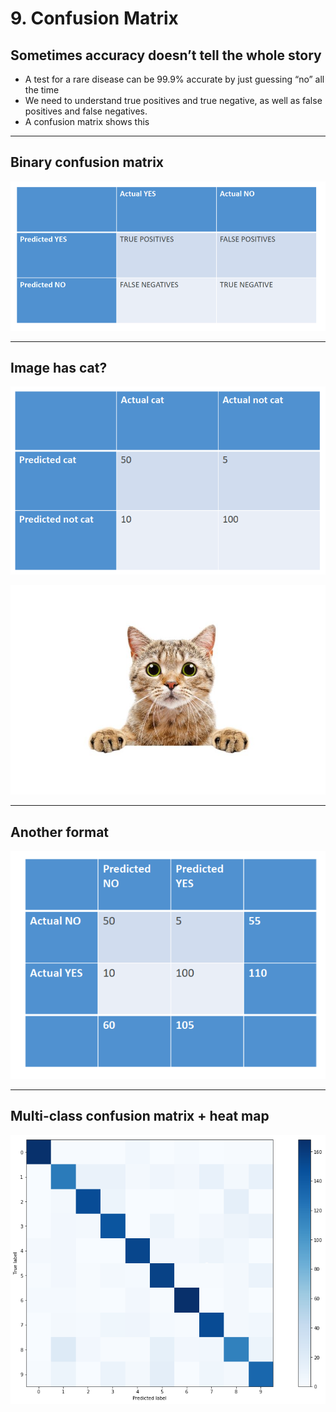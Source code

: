 # 9. Confusion Matrix

## **Sometimes accuracy doesn’t tell the whole story**

- A test for a rare disease can be 99.9% accurate by just guessing “no” all the time
- We need to understand true positives and true negative, as well as false positives and false negatives.
- A confusion matrix shows this

---

## Binary confusion matrix

![9%20Confusion%20Matrix%202a6634858afa49afa564edde3172bb4a/Untitled.png](9%20Confusion%20Matrix%202a6634858afa49afa564edde3172bb4a/Untitled.png)

---

## Image has cat?

![9%20Confusion%20Matrix%202a6634858afa49afa564edde3172bb4a/Untitled%201.png](9%20Confusion%20Matrix%202a6634858afa49afa564edde3172bb4a/Untitled%201.png)

![9%20Confusion%20Matrix%202a6634858afa49afa564edde3172bb4a/Untitled%202.png](9%20Confusion%20Matrix%202a6634858afa49afa564edde3172bb4a/Untitled%202.png)

---

## Another format

![9%20Confusion%20Matrix%202a6634858afa49afa564edde3172bb4a/Untitled%203.png](9%20Confusion%20Matrix%202a6634858afa49afa564edde3172bb4a/Untitled%203.png)

---

## Multi-class confusion matrix + heat map

![9%20Confusion%20Matrix%202a6634858afa49afa564edde3172bb4a/Untitled%204.png](9%20Confusion%20Matrix%202a6634858afa49afa564edde3172bb4a/Untitled%204.png)